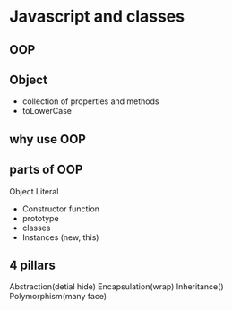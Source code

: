 # Javascript and classes

## OOP

## Object
- collection of properties and methods
- toLowerCase

## why use OOP

## parts of OOP
Object Literal

- Constructor function
- prototype
- classes
- Instances (new, this)

## 4 pillars
Abstraction(detial hide)
Encapsulation(wrap)
Inheritance()
Polymorphism(many face)
